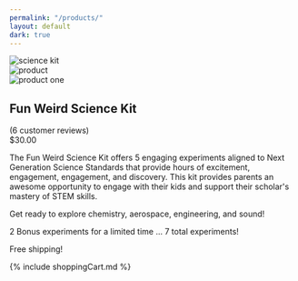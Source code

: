 ```yaml
---
permalink: "/products/"
layout: default
dark: true
---
```


<div class = 'bright'>
  <section class = 'flex'>
    <div class = 'child duo products'>
      <img src = '{{site.baseurl}}/assets/kit.png' alt = 'science kit'>
      <div class = 'flex'>
        <div class = 'child duo'>
          <img src = '{{site.baseurl}}/assets/product.jpg' alt = 'product'>
        </div>
        <div class = 'child duo'>
          <img src = '{{site.baseurl}}/assets/product-0.jpg' alt = 'product one'>
        </div>
      </div>
    </div>
    <div class = 'child duo'>
      <h1>Fun Weird Science Kit</h1>
      <i class = 'icon icon-star'></i>
      <i class = 'icon icon-star'></i>
      <i class = 'icon icon-star'></i>
      <i class = 'icon icon-star'></i>
      <i class = 'icon icon-star'></i> <span class = 'mark'> (6 customer reviews)</span>
      <div class = 'mark'>$30.00</div>
      <p>
        The Fun Weird Science Kit offers 5 engaging experiments aligned to Next Generation Science Standards that
        provide hours of excitement, engagement, engagement, and discovery. This kit provides parents an awesome
        opportunity to engage with their kids and support their scholar's mastery of STEM skills.
      </p>
      <p>
        Get ready to explore chemistry, aerospace, engineering, and sound!
      </p>
      <p>
        2 Bonus experiments for a limited time ... 7 total experiments!
      </p>
      <p>
        Free shipping!
      </p>   
     {% include shoppingCart.md %}
    </div>   
    </div>
  </section>
</div>
